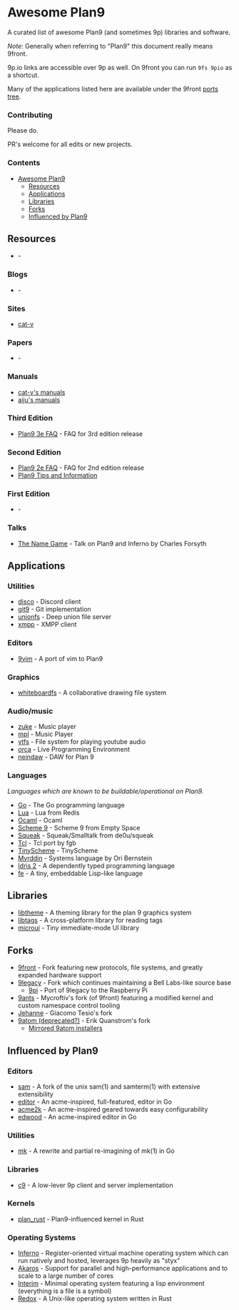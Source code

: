 # Awesome Plan9

A curated list of awesome Plan9 (and sometimes 9p) libraries and software.

_Note_: Generally when referring to "Plan9" this document really means 9front.

9p.io links are accessible over 9p as well. On 9front you can run `9fs 9pio` as a shortcut. 

Many of the applications listed here are available under the 9front [ports tree](https://code.9front.org/hg/ports). 

### Contributing

Please do.

PR's welcome for all edits or new projects. 

### Contents

- [Awesome Plan9](#awesome-plan9)
  - [Resources](#resources)
  - [Applications](#applications)
  - [Libraries](#libraries)
  - [Forks](#forks)
  - [Influenced by Plan9](#influenced-by-plan9)

## Resources

* []() -

### Blogs

* []() -

### Sites

* [cat-v](http://cat-v.org)

### Papers

* []() -

### Manuals

* [cat-v's manuals](http://man.cat-v.org/9front/)
* [aiju's manuals](http://man.aiju.de/)

### Third Edition

* [Plan9 3e FAQ](http://www.fywss.com/plan9/plan9v3faq.html) - FAQ for 3rd edition release

### Second Edition

* [Plan9 2e FAQ](http://www.fywss.com/plan9/plan9v2faq.html) - FAQ for 2nd edition release
* [Plan9 Tips and Information](http://www.fywss.com/plan9/info/)

### First Edition

* []() -

### Talks

* [The Name Game](https://youtu.be/3d1SHOCCDn0) - Talk on Plan9 and Inferno by Charles Forsyth

## Applications

### Utilities

* [disco](https://bitbucket.org/henesy/disco) - Discord client
* [git9](https://github.com/oridb/git9) - Git implementation
* [unionfs](https://github.com/okvik/unionfs) - Deep union file server
* [xmpp](https://git.sr.ht/~ft/xmpp) - XMPP client

### Editors

* [9vim](https://vmsplice.net/9vim.html) - A port of vim to Plan9

### Graphics

* [whiteboardfs](https://git.sr.ht/~amavect/whiteboardfs) - A collaborative drawing file system

### Audio/music

* [zuke](https://git.sr.ht/~ft/zuke) - Music player
* [mpl](https://github.com/majiru/mpl) - Music Player
* [ytfs](https://github.com/majiru/ytfs) - File system for playing youtube audio
* [orca](https://git.sr.ht/~ft/orca) - Live Programming Environment
* [neindaw](https://git.sr.ht/~ft/neindaw) - DAW for Plan 9

### Languages

*Languages which are known to be buildable/operational on Plan9.*

* [Go](https://golang.org/) - The Go programming language
* [Lua](http://download.redis.io/releases/redis-3.0.1.tar.gz) - Lua from Redis
* [Ocaml](http://caml.inria.fr/pub/distrib/ocaml-4.07/ocaml-4.07.1.tar.gz) - Ocaml
* [Scheme 9](http://t3x.org/s9fes/s9fes-20180823.tgz) - Scheme 9 from Empty Space
* [Squeak](https://bitbucket.org/henesy/squeak) - Squeak/Smalltalk from de0u/squeak
* [Tcl](https://9p.io/sources/contrib/fgb/root/sys/src/cmd/tcl/) - Tcl port by fgb
* [TinyScheme](https://download.sourceforge.net/tinyscheme/tinyscheme-1.41.tar.gz) - TinyScheme
* [Myrddin](https://bitbucket.org/oridb/mc) - Systems language by Ori Bernstein
* [Idris 2](https://git.sr.ht/~ft/idris2) - A dependently typed programming language
* [fe](https://git.sr.ht/~ft/fe) - A tiny, embeddable Lisp-like language

## Libraries

* [libtheme](https://bitbucket.org/mischief/libtheme) - A theming library for the plan 9 graphics system
* [libtags](https://git.sr.ht/~ft/libtags) - A cross-platform library for reading tags
* [microui](https://git.sr.ht/~ft/microui) - Tiny immediate-mode UI library

## Forks

* [9front](http://9front.org/) - Fork featuring new protocols, file systems, and greatly expanded hardware support
* [9legacy](http://9legacy.org/) - Fork which continues maintaining a Bell Labs-like source base
  * [9pi](https://9p.io/sources/contrib/miller/) - Port of 9legacy to the Raspberry Pi
* [9ants](http://9gridchan.org/) - Mycroftiv's fork (of 9front) featuring a modified kernel and custom namespace control tooling
* [Jehanne](http://jehanne.io/) - Giacomo Tesio's fork
* [9atom (deprecated?)](http://www.9atom.org/) - Erik Quanstrom's fork
  * [Mirrored 9atom installers](http://mirror.postnix.pw/9atom/INSTALLERS/)

## Influenced by Plan9

### Editors

* [sam](https://github.com/deadpixi/sam) - A fork of the unix sam(1) and samterm(1) with extensive extensibility
* [editor](https://github.com/jmigpin/editor) - An acme-inspired, full-featured, editor in Go
* [acme2k](https://github.com/karahobny/acme2k) - An acme-inspired geared towards easy configurability
* [edwood](https://github.com/rjkroege/edwood) - An acme-inspired editor in Go

### Utilities

* [mk](https://github.com/dcjones/mk) - A rewrite and partial re-imagining of mk(1) in Go

### Libraries

* [c9](https://git.sr.ht/~ft/c9) - A low-lever 9p client and server implementation

### Kernels

* [plan_rust](https://github.com/TheEnbyperor/plan_rust) - Plan9-influenced kernel in Rust

### Operating Systems

* [Inferno](http://www.vitanuova.com/inferno/) - Register-oriented virtual machine operating system which can run natively and hosted, leverages 9p heavily as "styx"
* [Akaros](http://www.akaros.org/akaros-web/news.php) - Support for parallel and high-performance applications and to scale to a large number of cores
* [Interim](http://interim.mntmn.com/) - Minimal operating system featuring a lisp environment (everything is a file is a symbol)
* [Redox](https://www.redox-os.org/) - A Unix-like operating system written in Rust
